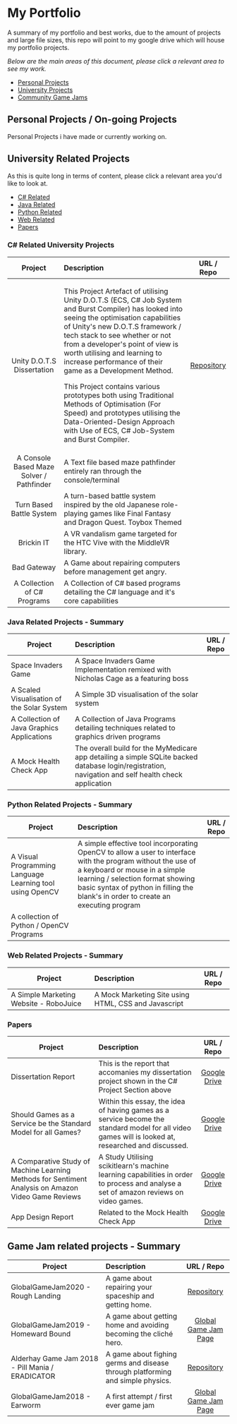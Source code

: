 # My Portfolio

A summary of my portfolio and best works, due to the amount of projects and large file sizes, this repo will point to my google drive which will house my portfolio projects.

_Below are the main areas of this document, please click a relevant area to see my work._

- [Personal Projects](#personal-project-area)
- [University Projects](#university-project-area)
- [Community Game Jams](#gamejam-project-area)

## <a name="personal-project-area"></a> Personal Projects / On-going Projects

Personal Projects i have made or currently working on.

## <a name="university-project-area"></a> University Related Projects

As this is quite long in terms of content, please click a relevant area you'd like to look at.

- [C# Related](#csharp-area)
- [Java Related](#java-area)
- [Python Related](#python-area)
- [Web Related](#web-area)
- [Papers](#paper-area)

### <a name="csharp-area"></a>C# Related University Projects

| Project       | Description   | URL / Repo |
| :-------------: |:------------- | :-------------: |
| Unity D.O.T.S Dissertation      | <p>This Project Artefact of utilising Unity D.O.T.S (ECS, C# Job System and Burst Compiler) has looked into seeing the optimisation capabilities of Unity's new D.O.T.S framework / tech stack to see whether or not from a developer's point of view is worth utilising and learning to increase performance of their game as a Development Method.</p> <p>This Project contains various prototypes both using Traditional Methods of Optimisation (For Speed) and prototypes utilising the Data-Oriented-Design Approach with Use of ECS, C# Job-System and Burst Compiler.</p> |[Repository](https://github.com/youugotssponged/University_Final_Year_Dissertation)|
| A Console Based Maze Solver / Pathfinder | A Text file based maze pathfinder entirely ran through the console/terminal | |
| Turn Based Battle System | A turn-based battle system inspired by the old Japanese role-playing games like Final Fantasy and Dragon Quest. Toybox Themed | |
| Brickin IT | A VR vandalism game targeted for the HTC Vive with the MiddleVR library.  | |
| Bad Gateway | A Game about repairing computers before management get angry. | |
| A Collection of C# Programs| A Collection of C# based programs detailing the C# language and it's core capabilities | | 

### <a name="java-area"></a> Java Related Projects - Summary
| Project       | Description   | URL / Repo |
| ------------- |:------------- | :-------------: |
| Space Invaders Game | A Space Invaders Game Implementation remixed with Nicholas Cage as a featuring boss | |
| A Scaled Visualisation of the Solar System | A Simple 3D visualisation of the solar system | |
| A Collection of Java Graphics Applications | A Collection of Java Programs detailing techniques related to graphics driven programs | |
| A Mock Health Check App | The overall build for the MyMedicare app detailing a simple SQLite backed database login/registration, navigation and self health check application | |

### <a name="python-area"></a> Python Related Projects - Summary
| Project       | Description   | URL / Repo |
| ------------- |:------------- | :-------------: |
| A Visual Programming Language Learning tool using OpenCV | A simple effective tool incorporating OpenCV to allow a user to interface with the program without the use of a keyboard or mouse in a simple learning / selection format showing basic syntax of python in filling the blank's in order to create an executing program | |
| A collection of Python / OpenCV Programs | | | 

### <a name="web-area"></a> Web Related Projects - Summary
| Project       | Description   | URL / Repo |
| ------------- |:------------- | :-------------: |
| A Simple Marketing Website - RoboJuice | A Mock Marketing Site using HTML, CSS and Javascript | |

### <a name="paper-area"></a> Papers
| Project       | Description   | URL / Repo |
| ------------- |:------------- | :-------------: |
| Dissertation Report | This is the report that accomanies my dissertation project shown in the C# Project Section above | [Google Drive](https://drive.google.com/file/d/1VgrEukqcPiGXZ32Oe6QQvilCriKoplaD/view?usp=sharing) |
| Should Games as a Service be the Standard Model for all Games? | Within this essay, the idea of having games as a service become the standard model for all video games will is looked at, researched and discussed.  | [Google Drive](https://drive.google.com/file/d/169EJhtqmagvVANVb-ulsVKFQT6xg5Kk1/view?usp=sharing) |
| A Comparative Study of Machine Learning Methods for Sentiment Analysis on Amazon Video Game Reviews | A Study Utilising scikitlearn's machine learning capabilities in order to process and analyse a set of amazon reviews on video games.| [Google Drive](https://drive.google.com/file/d/1CNpUNU7pMTquK1FUSpYfPJklRmg2qodG/view?usp=sharing) | 
| App Design Report | Related to the Mock Health Check App | [Google Drive](https://drive.google.com/file/d/1-FyAwcylCTb98jwuPCMgbjRwqjyqCdWm/view?usp=sharing) | 

## <a name="gamejam-project-area"></a> Game Jam related projects - Summary
| Project       | Description   | URL / Repo |
| ------------- |:------------- | :-------------: |
| GlobalGameJam2020 - Rough Landing | A game about repairing your spaceship and getting home. | [Repository](https://github.com/youugotssponged/GlobalGameJam2020) | 
| GlobalGameJam2019 - Homeward Bound | A game about getting home and avoiding becoming the cliché hero. | [Global Game Jam Page](https://globalgamejam.org/2019/games/homeward-bound-2)| 
| Alderhay Game Jam 2018 - Pill Mania / ERADICATOR | A game about fighing germs and disease through platforming and simple physics. | [Repository]() | 
| GlobalGameJam2018 - Earworm | A first attempt / first ever game jam |[Global Game Jam Page](https://globalgamejam.org/2018/games/earworm) |